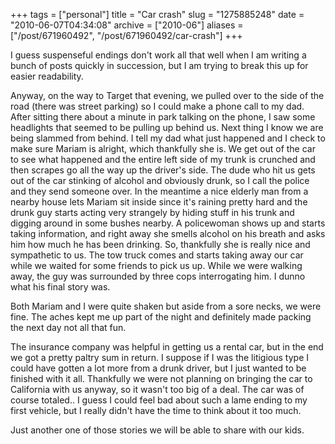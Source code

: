 +++
tags = ["personal"]
title = "Car crash"
slug = "1275885248"
date = "2010-06-07T04:34:08"
archive = ["2010-06"]
aliases = ["/post/671960492", "/post/671960492/car-crash"]
+++

I guess suspenseful endings don't work all that well when I am writing
a bunch of posts quickly in succession, but I am trying to break this up
for easier readability.

Anyway, on the way to Target that evening, we pulled over to the side of
the road (there was street parking) so I could make a phone call to my
dad.  After sitting there about a minute in park talking on the phone,
I saw some headlights that seemed to be pulling up behind us.  Next thing
I know we are being slammed from behind.  I tell my dad what just happened
and I check to make sure Mariam is alright, which thankfully she is.  We
get out of the car to see what happened and the entire left side of my
trunk is crunched and then scrapes go all the way up the driver's side.
The dude who hit us gets out of the car stinking of alcohol and obviously
drunk, so I call the police and they send someone over.  In the meantime
a nice elderly man from a nearby house lets Mariam sit inside since it's
raining pretty hard and the drunk guy starts acting very strangely by
hiding stuff in his trunk and digging around in some bushes nearby.
A policewoman shows up and starts taking information, and right away she
smells alcohol on his breath and asks him how much he has been drinking.
So, thankfully she is really nice and sympathetic to us.  The tow truck
comes and starts taking away our car while we waited for some friends to
pick us up.  While we were walking away, the guy was surrounded by three
cops interrogating him. I dunno what his final story was.

Both Mariam and I were quite shaken but aside from a sore necks, we were
fine.  The aches kept me up part of the night and definitely made packing
the next day not all that fun.

The insurance company was helpful in getting us a rental car, but in the
end we got a pretty paltry sum in return.  I suppose if I was the
litigious type I could have gotten a lot more from a drunk driver, but
I just wanted to be finished with it all.  Thankfully we were not planning
on bringing the car to California with us anyway, so it wasn't too big of
a deal.  The car was of course totaled.. I guess I could feel bad about
such a lame ending to my first vehicle, but I really didn't have the time
to think about it too much.

Just another one of those stories we will be able to share with our kids.
